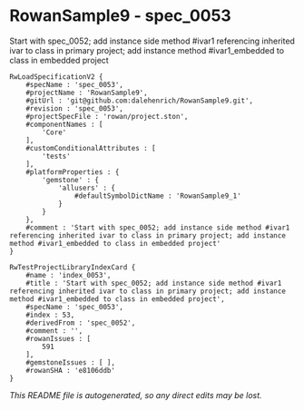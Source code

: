 # RowanSample9 - spec_0053
Start with spec_0052; add instance side method #ivar1 referencing inherited ivar to class in primary project; add instance method #ivar1_embedded to class in embedded project
```
RwLoadSpecificationV2 {
	#specName : 'spec_0053',
	#projectName : 'RowanSample9',
	#gitUrl : 'git@github.com:dalehenrich/RowanSample9.git',
	#revision : 'spec_0053',
	#projectSpecFile : 'rowan/project.ston',
	#componentNames : [
		'Core'
	],
	#customConditionalAttributes : [
		'tests'
	],
	#platformProperties : {
		'gemstone' : {
			'allusers' : {
				#defaultSymbolDictName : 'RowanSample9_1'
			}
		}
	},
	#comment : 'Start with spec_0052; add instance side method #ivar1 referencing inherited ivar to class in primary project; add instance method #ivar1_embedded to class in embedded project'
}

RwTestProjectLibraryIndexCard {
	#name : 'index_0053',
	#title : 'Start with spec_0052; add instance side method #ivar1 referencing inherited ivar to class in primary project; add instance method #ivar1_embedded to class in embedded project',
	#specName : 'spec_0053',
	#index : 53,
	#derivedFrom : 'spec_0052',
	#comment : '',
	#rowanIssues : [
		591
	],
	#gemstoneIssues : [ ],
	#rowanSHA : 'e8106ddb'
}
```

*This README file is autogenerated, so any direct edits may be lost.*
